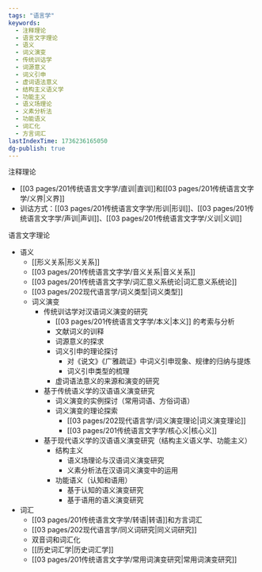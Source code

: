 ```yaml
---
tags: "语言学"
keywords:
  - 注释理论
  - 语言文字理论
  - 语义
  - 词义演变
  - 传统训诂学
  - 词源意义
  - 词义引申
  - 虚词语法意义
  - 结构主义语义学
  - 功能主义
  - 语义场理论
  - 义素分析法
  - 功能语义
  - 词汇化
  - 方言词汇
lastIndexTime: 1736236165050
dg-publish: true
---
```

注释理论
- [[03 pages/201传统语言文字学/直训\|直训]]和[[03 pages/201传统语言文字学/义界\|义界]]
- 训诂方式：[[03 pages/201传统语言文字学/形训\|形训]]、[[03 pages/201传统语言文字学/声训\|声训]]、[[03 pages/201传统语言文字学/义训\|义训]]

语言文字理论
- 语义
	- [[形义关系\|形义关系]]
	- [[03 pages/201传统语言文字学/音义关系\|音义关系]]
	- [[03 pages/201传统语言文字学/词汇意义系统论\|词汇意义系统论]]
	- [[03 pages/202现代语言学/词义类型\|词义类型]]
	- 词义演变
		- 传统训诂学对汉语词义演变的研究
			- [[03 pages/201传统语言文字学/本义\|本义]] 的考索与分析
			- 文献词义的训释
			- 词源意义的探求
			- 词义引申的理论探讨
				- 对《说文》《广雅疏证》中词义引申现象、规律的归纳与提炼
				- 词义引申类型的梳理
			- 虚词语法意义的来源和演变的研究
		- 基于传统语义学的汉语语义演变研究
			- 词义演变的实例探讨（常用词语、方俗词语）
			- 词义演变的理论探索
				- [[03 pages/202现代语言学/词义演变理论\|词义演变理论]]
				- [[03 pages/201传统语言文字学/核心义\|核心义]]
		- 基于现代语义学的汉语语义演变研究（结构主义语义学、功能主义）
			- 结构主义
				- 语义场理论与汉语词义演变研究
				- 义素分析法在汉语词义演变中的运用
			- 功能语义（认知和语用）
				- 基于认知的语义演变研究
				- 基于语用的语义演变研究
- 词汇
	- [[03 pages/201传统语言文字学/转语\|转语]]和方言词汇
	- [[03 pages/202现代语言学/同义词研究\|同义词研究]]
	- 双音词和词汇化
	- [[历史词汇学\|历史词汇学]]
	- [[03 pages/201传统语言文字学/常用词演变研究\|常用词演变研究]]

